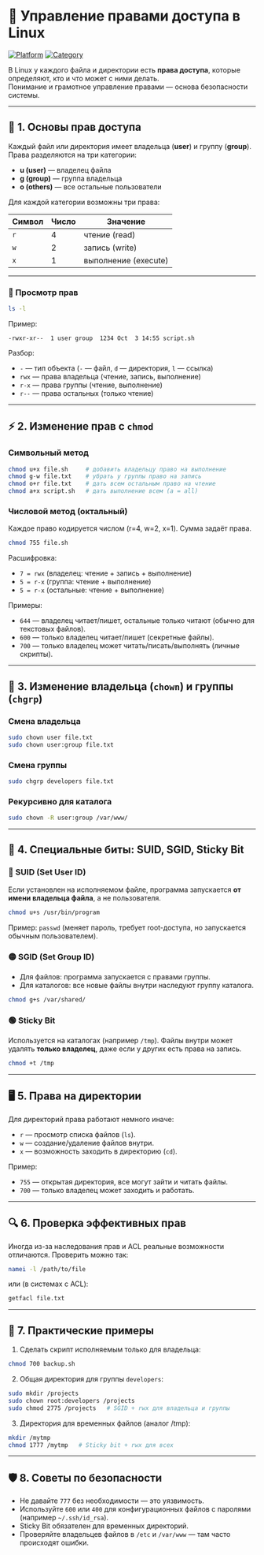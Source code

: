 # 🔐 Управление правами доступа в Linux

[![Platform](https://img.shields.io/badge/platform-Linux-lightgrey?style=flat-square&logo=linux)]()
[![Category](https://img.shields.io/badge/category-Permissions-blue?style=flat-square)]()

В Linux у каждого файла и директории есть **права доступа**, которые определяют, кто и что может с ними делать.  
Понимание и грамотное управление правами — основа безопасности системы.

---

## 📌 1. Основы прав доступа

Каждый файл или директория имеет владельца (**user**) и группу (**group**).  
Права разделяются на три категории:

- **u (user)** — владелец файла  
- **g (group)** — группа владельца  
- **o (others)** — все остальные пользователи  

Для каждой категории возможны три права:

| Символ | Число | Значение |
|--------|-------|----------|
| `r`    | 4     | чтение (read) |
| `w`    | 2     | запись (write) |
| `x`    | 1     | выполнение (execute) |

---

### 🔎 Просмотр прав

```bash
ls -l
````

Пример:

```
-rwxr-xr--  1 user group  1234 Oct  3 14:55 script.sh
```

Разбор:

* `-` — тип объекта (`-` — файл, `d` — директория, `l` — ссылка)
* `rwx` — права владельца (чтение, запись, выполнение)
* `r-x` — права группы (чтение, выполнение)
* `r--` — права остальных (только чтение)

---

## ⚡ 2. Изменение прав с `chmod`

### Символьный метод

```bash
chmod u+x file.sh     # добавить владельцу право на выполнение
chmod g-w file.txt    # убрать у группы право на запись
chmod o+r file.txt    # дать всем остальным право на чтение
chmod a+x script.sh   # дать выполнение всем (a = all)
```

### Числовой метод (октальный)

Каждое право кодируется числом (r=4, w=2, x=1).
Сумма задаёт права.

```bash
chmod 755 file.sh
```

Расшифровка:

* `7 = rwx` (владелец: чтение + запись + выполнение)
* `5 = r-x` (группа: чтение + выполнение)
* `5 = r-x` (остальные: чтение + выполнение)

Примеры:

* `644` — владелец читает/пишет, остальные только читают (обычно для текстовых файлов).
* `600` — только владелец читает/пишет (секретные файлы).
* `700` — только владелец может читать/писать/выполнять (личные скрипты).

---

## 👑 3. Изменение владельца (`chown`) и группы (`chgrp`)

### Смена владельца

```bash
sudo chown user file.txt
sudo chown user:group file.txt
```

### Смена группы

```bash
sudo chgrp developers file.txt
```

### Рекурсивно для каталога

```bash
sudo chown -R user:group /var/www/
```

---

## 🧩 4. Специальные биты: SUID, SGID, Sticky Bit

### 🔴 SUID (Set User ID)

Если установлен на исполняемом файле, программа запускается **от имени владельца файла**, а не пользователя.

```bash
chmod u+s /usr/bin/program
```

Пример: `passwd` (меняет пароль, требует root-доступа, но запускается обычным пользователем).

### 🟡 SGID (Set Group ID)

* Для файлов: программа запускается с правами группы.
* Для каталогов: все новые файлы внутри наследуют группу каталога.

```bash
chmod g+s /var/shared/
```

### 🟢 Sticky Bit

Используется на каталогах (например `/tmp`).
Файлы внутри может удалять **только владелец**, даже если у других есть права на запись.

```bash
chmod +t /tmp
```

---

## 🖥 5. Права на директории

Для директорий права работают немного иначе:

* `r` — просмотр списка файлов (`ls`).
* `w` — создание/удаление файлов внутри.
* `x` — возможность заходить в директорию (`cd`).

Пример:

* `755` — открытая директория, все могут зайти и читать файлы.
* `700` — только владелец может заходить и работать.

---

## 🔍 6. Проверка эффективных прав

Иногда из-за наследования прав и ACL реальные возможности отличаются.
Проверить можно так:

```bash
namei -l /path/to/file
```

или (в системах с ACL):

```bash
getfacl file.txt
```

---

## 📌 7. Практические примеры

1. Сделать скрипт исполняемым только для владельца:

```bash
chmod 700 backup.sh
```

2. Общая директория для группы `developers`:

```bash
sudo mkdir /projects
sudo chown root:developers /projects
sudo chmod 2775 /projects   # SGID + rwx для владельца и группы
```

3. Директория для временных файлов (аналог /tmp):

```bash
mkdir /mytmp
chmod 1777 /mytmp   # Sticky bit + rwx для всех
```

---

## 🛡 8. Советы по безопасности

* Не давайте `777` без необходимости — это уязвимость.
* Используйте `600` или `400` для конфигурационных файлов с паролями (например `~/.ssh/id_rsa`).
* Sticky Bit обязателен для временных директорий.
* Проверяйте владельцев файлов в `/etc` и `/var/www` — там часто происходят ошибки.
